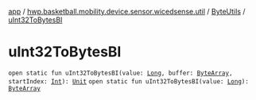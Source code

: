 [app](../../index.md) / [hwp.basketball.mobility.device.sensor.wicedsense.util](../index.md) / [ByteUtils](index.md) / [uInt32ToBytesBI](.)

# uInt32ToBytesBI

`open static fun uInt32ToBytesBI(value: `[`Long`](https://kotlinlang.org/api/latest/jvm/stdlib/kotlin/-long/index.html)`, buffer: `[`ByteArray`](https://kotlinlang.org/api/latest/jvm/stdlib/kotlin/-byte-array/index.html)`, startIndex: `[`Int`](https://kotlinlang.org/api/latest/jvm/stdlib/kotlin/-int/index.html)`): `[`Unit`](https://kotlinlang.org/api/latest/jvm/stdlib/kotlin/-unit/index.html)
`open static fun uInt32ToBytesBI(value: `[`Long`](https://kotlinlang.org/api/latest/jvm/stdlib/kotlin/-long/index.html)`): `[`ByteArray`](https://kotlinlang.org/api/latest/jvm/stdlib/kotlin/-byte-array/index.html)